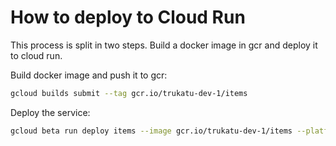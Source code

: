 # How to deploy to Cloud Run
This process is split in two steps. Build a docker image in gcr and deploy it to cloud run.

Build docker image and push it to gcr:
```bash
gcloud builds submit --tag gcr.io/trukatu-dev-1/items
```

Deploy the service:
```bash
gcloud beta run deploy items --image gcr.io/trukatu-dev-1/items --platform managed --region europe-west1 --allow-unauthenticated --set-env-vars=APP_PROFILE="DEV"
```  